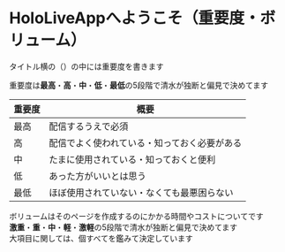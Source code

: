 # HoloLiveAppへようこそ（重要度・ボリューム）

タイトル横の（）の中には重要度を書きます  

重要度は**最高**・**高**・**中**・**低**・**最低**の5段階で清水が独断と偏見で決めてます  

| 重要度 | 概要                     |
|-----|------------------------|
| 最高  | 配信するうえで必須              |
| 高   | 配信でよく使われている・知っておく必要がある |
| 中   | たまに使用されている・知っておくと便利    |
| 低 | あった方がいいとは思う            |
| 最低 | ほぼ使用されていない・なくても最悪困らない  |

ボリュームはそのページを作成するのにかかる時間やコストについてです  
**激重**・**重**・**中**・**軽**・**激軽**の5段階で清水が独断と偏見で決めてます  
大項目に関しては、個すべてを鑑みて決定しています
